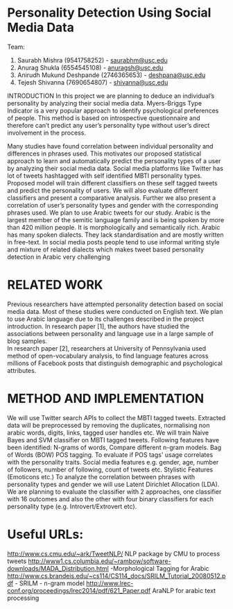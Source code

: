 # Personality Detection Using Social Media Data

Team:
  1. Saurabh Mishra (9541758252) - saurabhm@usc.edu
  2. Anurag Shukla (6554545108) - anuragsh@usc.edu
  3. Anirudh Mukund Deshpande (2746365653) - deshpana@usc.edu
  4. Tejesh Shivanna (7690654807) - shivanna@usc.edu

INTRODUCTION
In this project we are planning to deduce an individual’s personality by analyzing their social media data. Myers-Briggs Type Indicator is a very popular approach to identify psychological preferences of people. This method is based on introspective questionnaire and therefore can’t predict any user’s personality type without user’s direct involvement in the process. 

Many studies have found correlation between individual personality and differences in phrases used. This motivates our proposed statistical approach to learn and automatically predict the personality types of a user by analyzing their social media data. Social media platforms like Twitter has lot of tweets hashtagged with self identified MBTI personality types. Proposed model will train different classifiers on these self tagged tweets and predict the personality of users. We will also evaluate different classifiers and present a comparative analysis. Further we also present a correlation of user’s personality types and gender with the corresponding phrases used. We plan to use Arabic tweets for our study. Arabic is the largest member of the semitic language family  and is being spoken by more than 420 million people. It is morphologically and semantically rich. Arabic has many spoken dialects. They lack standardisation and are mostly written in free-text. In social media posts people tend to use informal writing style and mixture of related dialects which makes tweet based personality detection in Arabic very challenging  

# RELATED WORK

Previous researchers have attempted personality detection based on social media data. Most of these studies were conducted on English text. We plan to use Arabic language due to its challenges described in the project introduction. 
In research paper [1], the authors have studied the associations between personality and language use in a large sample of blog samples.  
In research paper [2], researchers at University of Pennsylvania used method of open-vocabulary analysis, to find language features across millions of Facebook posts that distinguish demographic and psychological attributes.

# METHOD AND IMPLEMENTATION

We will use Twitter search APIs to collect the MBTI tagged tweets. Extracted data will be preprocessed by removing the duplicates, normalising non arabic words, digits, links, tagged user handles etc.
We will train Naive Bayes and SVM classifier on MBTI tagged tweets. Following features have been identified:
  N-grams of words,  Compare different n-gram models.
  Bag of Words (BOW)
  POS tagging. To evaluate if POS tags' usage correlates with the personality traits.
  Social media features e.g. gender, age, number of followers, number of following, count of tweets etc.
  Stylistic Features (Emoticons etc.) 
To analyze the correlation between phrases with personality types and gender we will use Latent Dirichlet Allocation (LDA).
We are planning to evaluate the classifier with 2 approaches, one classifier with 16 outcomes and also the other with four binary classifiers for each personality type (e.g. Introvert/Extrovert etc).

# Useful URLs:
  http://www.cs.cmu.edu/~ark/TweetNLP/     NLP package by CMU to process tweets
  http://www1.cs.columbia.edu/~rambow/software-downloads/MADA_Distribution.html
-Morphological Tagging for Arabic
  http://www.cs.brandeis.edu/~cs114/CS114_docs/SRILM_Tutorial_20080512.pdf - SRILM - n-gram model
  http://www.lrec-conf.org/proceedings/lrec2014/pdf/621_Paper.pdf  AraNLP for arabic text processing



